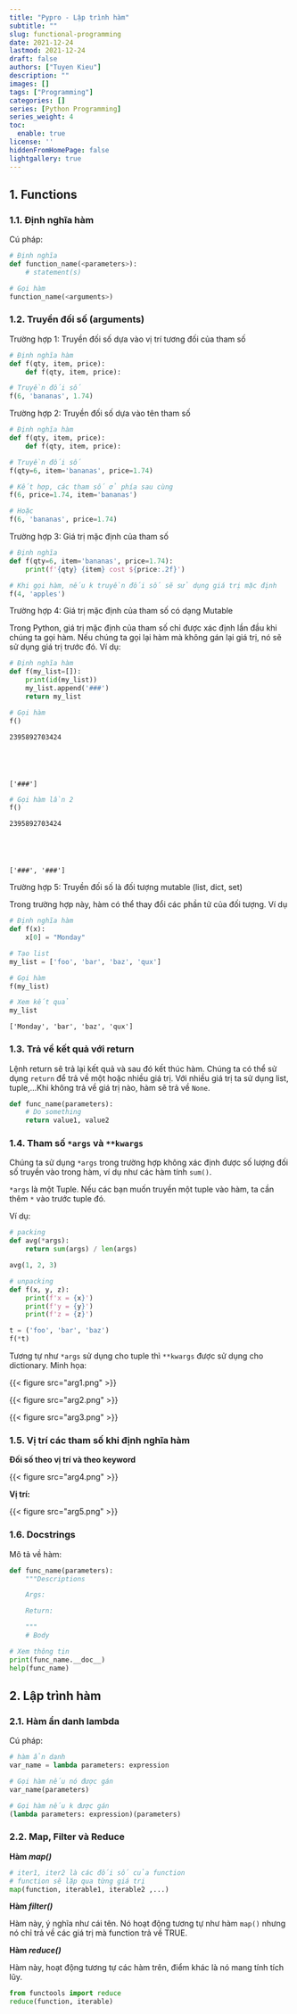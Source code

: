 ```yaml
---
title: "Pypro - Lập trình hàm"
subtitle: ""
slug: functional-programming
date: 2021-12-24
lastmod: 2021-12-24
draft: false
authors: ["Tuyen Kieu"]
description: ""
images: []
tags: ["Programming"]
categories: []
series: [Python Programming]
series_weight: 4
toc:
  enable: true
license: ''  
hiddenFromHomePage: false
lightgallery: true
---
```


<!--more-->
## 1. Functions

### 1.1. Định nghĩa hàm

Cú pháp:

```python
# Định nghĩa
def function_name(<parameters>):
    # statement(s)

# Gọi hàm
function_name(<arguments>)
```

### 1.2. Truyền đối số (arguments) 

Trường hợp 1: Truyền đối số dựa vào vị trí tương đối của tham số

```python
# Định nghĩa hàm
def f(qty, item, price):
    def f(qty, item, price):

# Truyền đối số
f(6, 'bananas', 1.74)
```

Trường hợp 2: Truyền đối số dựa vào tên tham số

```python
# Định nghĩa hàm
def f(qty, item, price):
    def f(qty, item, price):

# Truyền đối số
f(qty=6, item='bananas', price=1.74)

# Kết hợp, các tham số ở phía sau cùng
f(6, price=1.74, item='bananas')

# Hoặc
f(6, 'bananas', price=1.74)
```

Trường hợp 3: Giá trị mặc định của tham số

```python
# Định nghĩa
def f(qty=6, item='bananas', price=1.74):
    print(f'{qty} {item} cost ${price:.2f}')

# Khi gọi hàm, nếu k truyền đối số sẽ sử dụng giá trị mặc định
f(4, 'apples')
```

Trường hợp 4: Giá trị mặc định của tham số có dạng Mutable

Trong Python, giá trị mặc định của tham số chỉ được xác định lần đầu khi chúng ta gọi hàm. Nếu chúng ta gọi lại hàm mà không gán lại giá trị, nó sẽ sử dụng giá trị trước đó. Ví dụ: 



```python
# Định nghĩa hàm
def f(my_list=[]):
    print(id(my_list))
    my_list.append('###')
    return my_list

# Gọi hàm
f()
```

    2395892703424
    




    ['###']




```python
# Gọi hàm lần 2
f()
```

    2395892703424
    




    ['###', '###']



Trường hợp 5: Truyền đối số là đối tượng mutable (list, dict, set)

Trong trường hợp này, hàm có thể thay đổi các phần tử của đối tượng. Ví dụ




```python
# Định nghĩa hàm
def f(x):
    x[0] = "Monday"

# Tạo list
my_list = ['foo', 'bar', 'baz', 'qux']

# Gọi hàm
f(my_list)

# Xem kết quả
my_list
```




    ['Monday', 'bar', 'baz', 'qux']



### 1.3. Trả về kết quả với return

Lệnh return sẽ trả lại kết quả và sau đó kết thúc hàm. Chúng ta có thể sử dụng `return` để trả về một hoặc nhiều giá trị. Với nhiều giá trị ta sử dụng list, tuple,...Khi không trả về giá trị nào, hàm sẽ trả về `None`.

```python
def func_name(parameters):
    # Do something
    return value1, value2
```

### 1.4. Tham số `*args` và `**kwargs`

Chúng ta sử dụng `*args` trong trường hợp không xác định được số lượng đối số truyền vào trong hàm, ví dụ như các hàm tính `sum()`.

`*args` là một Tuple. Nếu các bạn muốn truyền một tuple vào hàm, ta cần thêm `*` vào trước tuple đó.

Ví dụ:

```python
# packing
def avg(*args):
    return sum(args) / len(args)

avg(1, 2, 3)
```

```python
# unpacking
def f(x, y, z):
    print(f'x = {x}')
    print(f'y = {y}')
    print(f'z = {z}')

t = ('foo', 'bar', 'baz')
f(*t)
```

Tương tự như `*args` sử dụng cho tuple thì `**kwargs` được sử dụng cho dictionary. Minh họa:

{{< figure src="arg1.png" >}}

{{< figure src="arg2.png" >}}

{{< figure src="arg3.png" >}}

### 1.5. Vị trí các tham số khi định nghĩa hàm

**Đối số theo vị trí và theo keyword**

{{< figure src="arg4.png" >}}

**Vị trí:**

{{< figure src="arg5.png" >}}

### 1.6. Docstrings

Mô tả về hàm:

```python
def func_name(parameters):
    """Descriptions

    Args:

    Return:

    """
    # Body

# Xem thông tin
print(func_name.__doc__)
help(func_name)
```


## 2. Lập trình hàm


### 2.1. Hàm ẩn danh lambda

Cú pháp:

```python
# hàm ẩn danh
var_name = lambda parameters: expression

# Gọi hàm nếu nó được gán
var_name(parameters)

# Gọi hàm nếu k được gán
(lambda parameters: expression)(parameters)
```

### 2.2. Map, Filter và Reduce

**Hàm *map()***

```python
# iter1, iter2 là các đối số của function
# function sẽ lặp qua từng giá trị 
map(function, iterable1, iterable2 ,...)
```

**Hàm *filter()***

Hàm này, ý nghĩa như cái tên. Nó hoạt động tương tự như hàm `map()` nhưng nó chỉ trả về các giá trị mà function trả về TRUE.

**Hàm *reduce()***

Hàm này, hoạt động tương tự các hàm trên, điểm khác là nó mang tính tích lũy.

```python
from functools import reduce
reduce(function, iterable)
```
